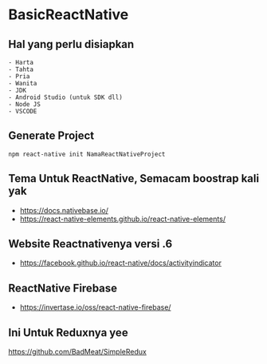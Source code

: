 # BasicReactNative
## Hal yang perlu disiapkan
```
- Harta
- Tahta
- Pria
- Wanita
- JDK
- Android Studio (untuk SDK dll)
- Node JS
- VSCODE
```

## Generate Project
```
npm react-native init NamaReactNativeProject
```

## Tema Untuk ReactNative, Semacam boostrap kali yak
- https://docs.nativebase.io/
- https://react-native-elements.github.io/react-native-elements/

## Website Reactnativenya versi .6
- https://facebook.github.io/react-native/docs/activityindicator

## ReactNative Firebase
- https://invertase.io/oss/react-native-firebase/

## Ini Untuk Reduxnya yee
https://github.com/BadMeat/SimpleRedux
